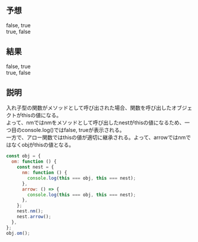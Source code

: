 ## 予想

false, true  
true, false

## 結果

false, true  
true, false

## 説明

入れ子型の関数がメソッドとして呼び出された場合、関数を呼び出したオブジェクトがthisの値になる。  
よって、nmではnmをメソッドとして呼び出したnestがthisの値になるため、一つ目のconsole.log()ではfalse, trueが表示される。  
一方で、アロー関数ではthisの値が適切に継承される。よって、arrowではnmではなくobjがthisの値となる。

```js
const obj = {
  om: function () {
    const nest = {
      nm: function () {
        console.log(this === obj, this === nest);
      },
      arrow: () => {
        console.log(this === obj, this === nest);
      },
    };
    nest.nm();
    nest.arrow();
  },
};
obj.om();
```
